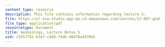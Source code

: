 ```yaml
---
content_type: resource
description: This file contains information regarding lecture 5.
file: https://ol-ocw-studio-app-qa.s3.amazonaws.com/courses/12-007-geobiology-spring-2013/c5557f81b3efcd4874db40d78ad470e5_MIT12_007S13_Lec5.pdf
file_type: application/pdf
resourcetype: Document
title: Geobiology, Lecture Notes 5
uid: c5557f81-b3ef-cd48-74db-40d78ad470e5
---
```

